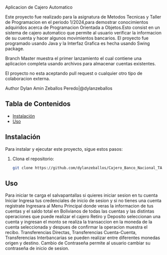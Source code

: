 Aplicacion de Cajero Automatico 

Este proyecto fue realizado para la asignatura de Metodos Tecnicas y Taller de Programacion
en el periodo 1/2024,para demostrar conocimientos adquiridos acerca de Programacion Orientada
a Objetos.Esto consist en un sistema de cajero automatico que permite al usuario verificar la 
informacion de su cuenta y hacer algunos movimientos bancarios. El proyecto fue programado 
usando Java y la Interfaz Grafica es hecha usando Swing package.

Branch Master muestra el primer lanzamiento el cual contiene una aplicacion completa usando
archivos para almacenar cuentas existentes.

El proyecto no esta aceptando pull request o cualquier otro tipo de colaboracion externa.

Author
Dylan Amin Zeballos Peredo|@dylanzeballos

## Tabla de Contenidos

- [Instalación](#instalación)
- [Uso](#uso)

## Instalación

Para instalar y ejecutar este proyecto, sigue estos pasos:

1. Clona el repositorio:
   ```sh
   git clone https://github.com/dylanzeballos/Cajero_Banco_Nacional_TALLER.git

## Uso
Para iniciar te carga el salvapantallas si quieres iniciar sesion en tu cuenta Iniciar 
Ingresa tus credenciales de inicio de sesion y si no tienes una cuenta registrate 
Ingresara al Menu Principal donde veras la informacion de tus cuentas y el saldo total
en Bolivianos de todas las cuentas y las distintas operaciones que puede realizar el cajero
Retiro y Deposito seleccionan una cuenta y ingresan el monto se realiza la transaccion en la
moneda de la cuenta seleccionada y despues de confirmar la operacion muestra el recibo.
Transferencias Directas, Transferencias Cuenta-Cuenta, Transferencias Interbancarias se 
pueden realizar entre diferentes monedas origen y destino. 
Cambio de Contraseña permite al usuario cambiar su contraseña de inicio de sesion.
